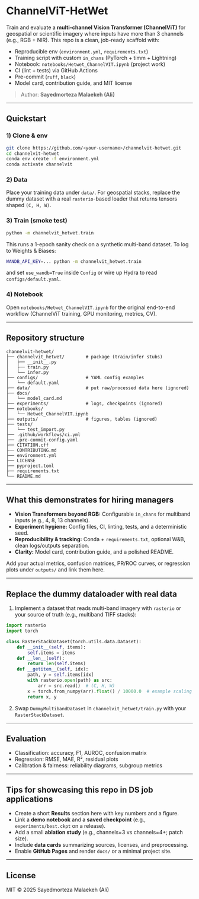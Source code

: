 # ChannelViT-HetWet

Train and evaluate a **multi-channel Vision Transformer (ChannelViT)** for geospatial or scientific imagery where inputs have more than 3 channels (e.g., RGB + NIR). This repo is a clean, job-ready scaffold with:

- Reproducible env (`environment.yml`, `requirements.txt`)
- Training script with custom `in_chans` (PyTorch + timm + Lightning)
- Notebook: `notebooks/Hetwet_ChannelVIT.ipynb` (project work)
- CI (lint + tests) via GitHub Actions
- Pre-commit (`ruff`, `black`)
- Model card, contribution guide, and MIT license

> Author: **Sayedmorteza Malaekeh (Ali)**

---

## Quickstart

### 1) Clone & env
```bash
git clone https://github.com/<your-username>/channelvit-hetwet.git
cd channelvit-hetwet
conda env create -f environment.yml
conda activate channelvit
```

### 2) Data
Place your training data under `data/`. For geospatial stacks, replace the dummy dataset with a real `rasterio`-based loader that returns tensors shaped `(C, H, W)`.

### 3) Train (smoke test)
```bash
python -m channelvit_hetwet.train
```
This runs a 1-epoch sanity check on a synthetic multi-band dataset. To log to Weights & Biases:
```bash
WANDB_API_KEY=... python -m channelvit_hetwet.train
```
and set `use_wandb=True` inside `Config` or wire up Hydra to read `configs/default.yaml`.

### 4) Notebook
Open `notebooks/Hetwet_ChannelVIT.ipynb` for the original end-to-end workflow (ChannelViT training, GPU monitoring, metrics, CV).

---

## Repository structure
```
channelvit-hetwet/
├── channelvit_hetwet/        # package (train/infer stubs)
│   ├── __init__.py
│   ├── train.py
│   └── infer.py
├── configs/                  # YAML config examples
│   └── default.yaml
├── data/                     # put raw/processed data here (ignored)
├── docs/
│   └── model_card.md
├── experiments/              # logs, checkpoints (ignored)
├── notebooks/
│   └── Hetwet_ChannelVIT.ipynb
├── outputs/                  # figures, tables (ignored)
├── tests/
│   └── test_import.py
├── .github/workflows/ci.yml
├── .pre-commit-config.yaml
├── CITATION.cff
├── CONTRIBUTING.md
├── environment.yml
├── LICENSE
├── pyproject.toml
├── requirements.txt
└── README.md
```

---

## What this demonstrates for hiring managers

- **Vision Transformers beyond RGB:** Configurable `in_chans` for multiband inputs (e.g., 4, 8, 13 channels).
- **Experiment hygiene:** Config files, CI, linting, tests, and a deterministic seed.
- **Reproducibility & tracking:** Conda + `requirements.txt`, optional W&B, clean logs/outputs separation.
- **Clarity:** Model card, contribution guide, and a polished README.

Add your actual metrics, confusion matrices, PR/ROC curves, or regression plots under `outputs/` and link them here.

---

## Replace the dummy dataloader with real data

1. Implement a dataset that reads multi-band imagery with `rasterio` or your source of truth (e.g., multiband TIFF stacks):
```python
import rasterio
import torch

class RasterStackDataset(torch.utils.data.Dataset):
    def __init__(self, items):
        self.items = items
    def __len__(self):
        return len(self.items)
    def __getitem__(self, idx):
        path, y = self.items[idx]
        with rasterio.open(path) as src:
            arr = src.read()  # (C, H, W)
        x = torch.from_numpy(arr).float() / 10000.0  # example scaling
        return x, y
```
2. Swap `DummyMultibandDataset` in `channelvit_hetwet/train.py` with your `RasterStackDataset`.

---

## Evaluation
- Classification: accuracy, F1, AUROC, confusion matrix
- Regression: RMSE, MAE, R², residual plots
- Calibration & fairness: reliability diagrams, subgroup metrics

---

## Tips for showcasing this repo in DS job applications
- Create a short **Results** section here with key numbers and a figure.
- Link a **demo notebook** and a **saved checkpoint** (e.g., `experiments/best.ckpt` on a release).
- Add a small **ablation study** (e.g., channels=3 vs channels=4+; patch size).
- Include **data cards** summarizing sources, licenses, and preprocessing.
- Enable **GitHub Pages** and render `docs/` or a minimal project site.

---

## License
MIT © 2025 Sayedmorteza Malaekeh (Ali)
